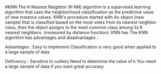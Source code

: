 #KNN
The K-Nearest Neighbor (K-NN) algorithm is a supervised learning algorithm that uses the neighborhood classification as the predictive value of new instance values.
KNN's procedure started with An object (new sample) that is classified based on the most votes from its nearest neighbor class, then the object assigns to the most common class among its K nearest neighbors. (measured by distance function). KNN has 
The KNN algorithm has advantages and disadvantages :

Advantages :
Easy to implement
Classification is very good when applied to a large sample of data

Deficiency :
Sensitive to outliers
Need to determine the value of k
You need a large sample of data if you want great accuracy


